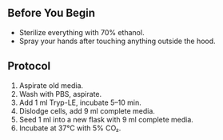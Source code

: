 ## Before You Begin
- Sterilize everything with 70% ethanol.
- Spray your hands after touching anything outside the hood.
## Protocol
1. Aspirate old media.
2. Wash with PBS, aspirate.
3. Add 1 ml Tryp-LE, incubate 5–10 min.
4. Dislodge cells, add 9 ml complete media.
5. Seed 1 ml into a new flask with 9 ml complete media.
6. Incubate at 37°C with 5% CO₂.